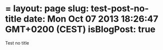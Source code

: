 =
layout: page
slug: test-post-no-title
date: Mon Oct 07 2013 18:26:47 GMT+0200 (CEST)
isBlogPost: true
=

Test no title